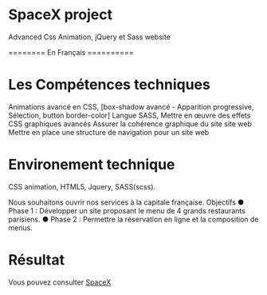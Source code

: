 # SpaceX project

Advanced Css Animation, jQuery et Sass website

======== En Français ==========

# Les Compétences techniques

Animations avancé en CSS, [box-shadow avancé - Apparition progressive, Sélection, button border-color]
Langue SASS,
Mettre en œuvre des effets CSS graphiques avancés
Assurer la cohérence graphique du site site web
Mettre en place une structure de navigation pour un site web

# Environement technique 

CSS animation, HTML5, Jquery, SASS(scss).

Nous souhaitons ouvrir nos services à la capitale française. Objectifs
● Phase 1 : Développer un site proposant le menu de 4 grands restaurants parisiens.
● Phase 2 : Permettre la réservation en ligne et la composition de menus.

# Résultat

Vous pouvez consulter [SpaceX](https://av-code80.github.io/SpaceX/)
